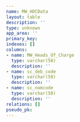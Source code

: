 ```yaml
---
name: MW_HOCData
layout: table
description: ''
type: unknown
app_area: ''
primary_key: 
indexes: []
columns:
- name: MW_Heads_Of_Charge
  type: varchar(50)
  description: ''
- name: sc_deb_code
  type: varchar(50)
  description: ''
- name: sc_nomcode
  type: varchar(50)
  description: ''
relations: []
pseudo_pk: 
---
```


